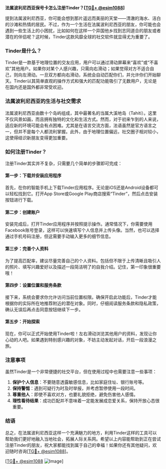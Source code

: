 **法属波利尼西亚保号卡怎么注册Tinder？[[TG💪+ @esim1088](https://t.me/s/esim1088)]**

提到法属波利尼西亚，你可能会想到那片遥远而美丽的天堂——清澈的海水、洁白的沙滩和热情的居民。不过，作为一个生活在法属波利尼西亚的朋友，你可能也会遇到一些生活上的小困扰，比如如何在这样一个异国他乡找到志同道合的朋友或者潜在的伴侣呢？这时候，Tinder这款风靡全球的社交软件就显得尤为重要了。

### Tinder是什么？

Tinder是一款基于地理位置的交友应用，用户可以通过滑动屏幕来“喜欢”或“不喜欢”其他用户。如果你对某个人感兴趣，只需向右滑动；如果觉得对方不适合自己，则向左滑动。一旦双方都向右滑动，系统会自动匹配你们，并允许你们开始聊天。Tinder以其简单直观的操作方式和强大的匹配功能吸引了无数用户，无论是在国内还是国外都非常受欢迎。

### 法属波利尼西亚的生活与社交需求

法属波利尼西亚由数十个岛屿组成，其中最著名的当属大溪地岛（Tahiti）。这里不仅风景如画，而且拥有独特的文化和生活方式。然而，对于初来乍到的人来说，适应新的环境可能会有点困难。尤其是在语言交流方面，法语虽然是官方语言之一，但并不是每个人都流利掌握。此外，由于地理位置偏远，社交圈子相对较小，这使得结识新朋友变得更加重要。

### 如何注册Tinder？

注册Tinder其实并不复杂，只需要几个简单的步骤即可完成：

#### 第一步：下载并安装应用程序
首先，在你的智能手机上下载Tinder应用程序。无论是iOS还是Android设备都可以轻松找到它。打开App Store或Google Play商店搜索“Tinder”，然后点击安装按钮进行下载。

#### 第二步：创建账户
安装完成后，打开Tinder应用程序并按照提示操作。通常情况下，你需要使用Facebook账号登录，这样可以快速填写个人信息并上传头像。当然，也可以选择通过手机号码注册，但这需要手动输入更多的细节信息。

#### 第三步：完善个人资料
为了提高匹配率，建议尽量完善自己的个人资料。包括但不限于上传清晰且吸引人的照片、填写兴趣爱好以及描述一段简洁明了的自我介绍。记住，第一印象很重要哦！

#### 第四步：设置位置和服务条款
接下来，系统会要求你允许访问当前位置权限。确保开启此功能后，Tinder才能根据你的实际所在地推荐附近的潜在对象。同时，仔细阅读服务条款和隐私政策，确认无误后再点击同意按钮继续下一步。

#### 第五步：开始探索
现在，你可以正式开始使用Tinder啦！左右滑动浏览其他用户的资料，发现让你心动的人吧。如果遇到特别感兴趣的对象，不妨主动发起对话，开启一段浪漫之旅。

### 注意事项

虽然Tinder是一个非常便捷的社交平台，但在使用过程中也需要注意一些事项：

1. **保护个人信息**：不要随意透露敏感信息，比如家庭住址、银行账号等。
2. **保持警惕**：遇到可疑行为时及时举报，并考虑暂停使用一段时间。
3. **尊重他人**：即使不喜欢对方，也要礼貌拒绝，避免伤害他人感情。
4. **理性看待结果**：成功匹配并不意味着一定能发展成恋爱关系，保持开放心态很重要。

### 结语

总之，在法属波利尼西亚这样一个充满魅力的地方，利用Tinder这样的工具可以帮助我们更好地融入当地社会，拓展人际关系网。希望以上内容能帮助到正在尝试注册Tinder的朋友，祝大家都能找到属于自己的幸福！如果你还有其他疑问，欢迎随时咨询[[TG💪+ @esim1088](https://t.me/s/esim1088)]。

[[TG💪+ @esim1088](https://t.me/s/esim1088) ![Image](https://i.postimg.cc/4NQfJmqS/Snipaste-2025-05-13-00-14-12.png)]